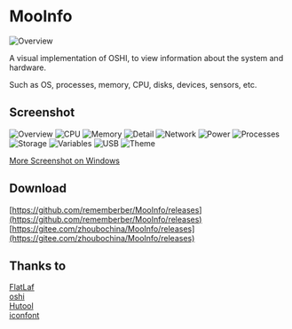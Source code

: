 # MooInfo
![Overview](assets/logo/MooInfo.svg)

A visual implementation of OSHI, to view information about the system and hardware.

Such as OS, processes, memory, CPU, disks, devices, sensors, etc.
## Screenshot
![Overview](screenshot/overview_mac.png)
![CPU](screenshot/cpu_mac.png)
![Memory](screenshot/memory_mac.png)
![Detail](screenshot/detail_mac.png)
![Network](screenshot/network_mac.png)
![Power](screenshot/power_mac.png)
![Processes](screenshot/processes_mac.png)
![Storage](screenshot/storage_mac.png)
![Variables](screenshot/variables_mac.png)
![USB](screenshot/usb_windows.png)
![Theme](screenshot/theme_windows.png)

[More Screenshot on Windows](screenshot/)
## Download
[https://github.com/rememberber/MooInfo/releases](https://github.com/rememberber/MooInfo/releases)  
[https://gitee.com/zhoubochina/MooInfo/releases](https://gitee.com/zhoubochina/MooInfo/releases)  
## Thanks to
[FlatLaf](https://github.com/JFormDesigner/FlatLaf)  
[oshi](https://github.com/oshi/oshi)  
[Hutool](http://hutool.cn/)  
[iconfont](https://www.iconfont.cn/)  